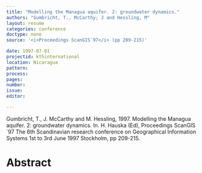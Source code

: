 ```yaml
---
title: "Modelling the Managua aquifer. 2: groundwater dynamics."
authors: "Gumbricht, T., McCarthy; J and Hessling, M"
layout: resume
categories: conference
doctype: none
source: '<i>Proceedings ScanGIS´97</i> (pp 209-215)'

date: 1997-07-01
projectid: kthinternational
location: Nicaragua
pattern:
process:
pages:
number:
issue:
editor:

---
```


Gumbricht, T., J. McCarthy and M. Hessling, 1997. Modelling the Managua aquifer. 2: groundwater dynamics. In. H. Hauska (Ed), Proceedings ScanGIS´97 The 6th Scandinavian research conference on Geographical Information Systems 1st to 3rd June 1997 Stockholm, pp 209-215.

<h1 class='foot-description'>Abstract</h1>
